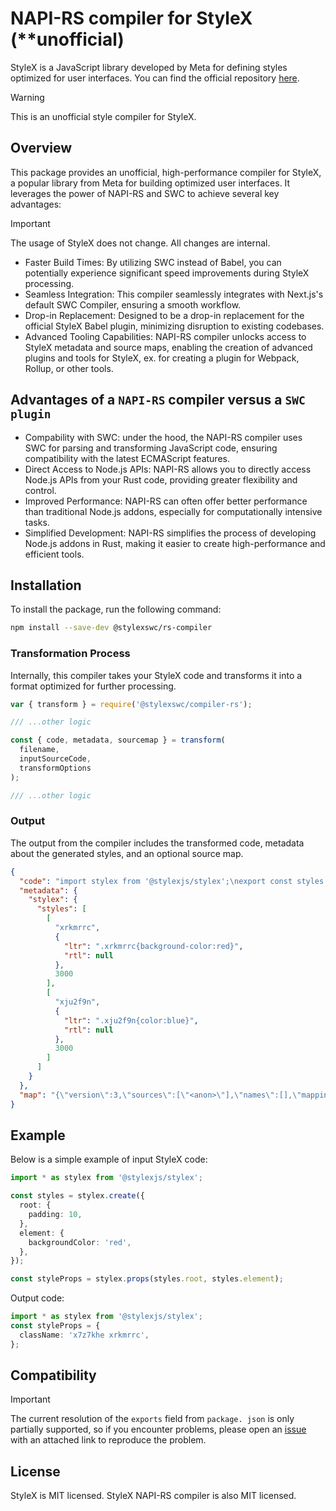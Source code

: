 # NAPI-RS compiler for StyleX (\*\*unofficial)

StyleX is a JavaScript library developed by Meta for defining styles optimized
for user interfaces. You can find the official repository
[here](https://www.github.com/facebook/stylex).

> [!WARNING]
> This is an unofficial style compiler for StyleX.

## Overview

This package provides an unofficial, high-performance compiler for StyleX, a
popular library from Meta for building optimized user interfaces. It leverages
the power of NAPI-RS and SWC to achieve several key advantages:

> [!IMPORTANT]
> The usage of StyleX does not change. All changes are internal.

- Faster Build Times: By utilizing SWC instead of Babel, you can potentially
  experience significant speed improvements during StyleX processing.
- Seamless Integration: This compiler seamlessly integrates with Next.js's
  default SWC Compiler, ensuring a smooth workflow.
- Drop-in Replacement: Designed to be a drop-in replacement for the official
  StyleX Babel plugin, minimizing disruption to existing codebases.
- Advanced Tooling Capabilities: NAPI-RS compiler unlocks access to StyleX
  metadata and source maps, enabling the creation of advanced plugins and tools
  for StyleX, ex. for creating a plugin for Webpack, Rollup, or other tools.

## Advantages of a `NAPI-RS` compiler versus a `SWC plugin`

- Compability with SWC: under the hood, the NAPI-RS compiler uses SWC for
  parsing and transforming JavaScript code, ensuring compatibility with the
  latest ECMAScript features.
- Direct Access to Node.js APIs: NAPI-RS allows you to directly access Node.js
  APIs from your Rust code, providing greater flexibility and control.
- Improved Performance: NAPI-RS can often offer better performance than
  traditional Node.js addons, especially for computationally intensive tasks.
- Simplified Development: NAPI-RS simplifies the process of developing Node.js
  addons in Rust, making it easier to create high-performance and efficient
  tools.

## Installation

To install the package, run the following command:

```bash
npm install --save-dev @stylexswc/rs-compiler
```

### Transformation Process

Internally, this compiler takes your StyleX code and transforms it into a format
optimized for further processing.

```ts
var { transform } = require('@stylexswc/compiler-rs');

/// ...other logic

const { code, metadata, sourcemap } = transform(
  filename,
  inputSourceCode,
  transformOptions
);

/// ...other logic
```

### Output

The output from the compiler includes the transformed code, metadata about the
generated styles, and an optional source map.

```json
{
  "code": "import stylex from '@stylexjs/stylex';\nexport const styles = {\n    default: {\n        backgroundColor: \"xrkmrrc\",\n        color: \"xju2f9n\",\n        $$css: true\n    }\n};\n",
  "metadata": {
    "stylex": {
      "styles": [
        [
          "xrkmrrc",
          {
            "ltr": ".xrkmrrc{background-color:red}",
            "rtl": null
          },
          3000
        ],
        [
          "xju2f9n",
          {
            "ltr": ".xju2f9n{color:blue}",
            "rtl": null
          },
          3000
        ]
      ]
    }
  },
  "map": "{\"version\":3,\"sources\":[\"<anon>\"],\"names\":[],\"mappings\":\"AACE;AACA;;;;;;EAKG\"}"
}
```

## Example

Below is a simple example of input StyleX code:

```ts
import * as stylex from '@stylexjs/stylex';

const styles = stylex.create({
  root: {
    padding: 10,
  },
  element: {
    backgroundColor: 'red',
  },
});

const styleProps = stylex.props(styles.root, styles.element);
```

Output code:

```ts
import * as stylex from '@stylexjs/stylex';
const styleProps = {
  className: 'x7z7khe xrkmrrc',
};
```

## Compatibility

> [!IMPORTANT]
> The current resolution of the `exports` field from
> `package. json` is only partially supported, so if you encounter problems,
> please open an
> [issue](https://github.com/Dwlad90/stylex-swc-plugin/issues/new) with an
> attached link to reproduce the problem.

## License

StyleX is MIT licensed. StyleX NAPI-RS compiler is also MIT licensed.
